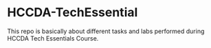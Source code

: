 # HCCDA-TechEssential
This repo is basically about different tasks and labs performed during HCCDA Tech Essentials Course. 
